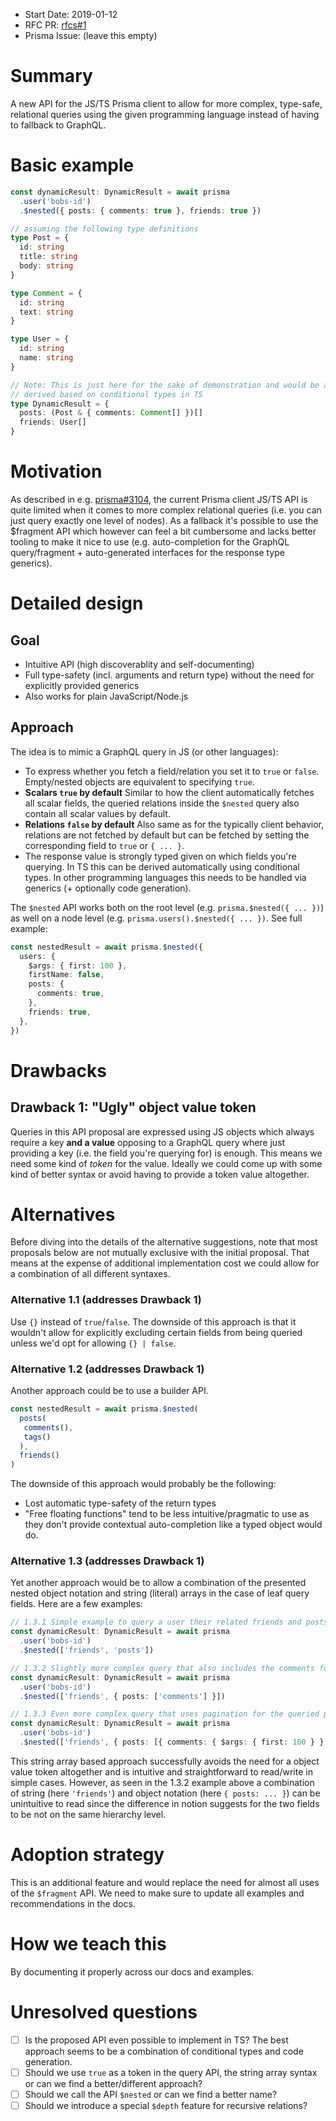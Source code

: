 - Start Date: 2019-01-12
- RFC PR: [rfcs#1](https://github.com/prisma/rfcs/pull/1)
- Prisma Issue: (leave this empty)

# Summary

A new API for the JS/TS Prisma client to allow for more complex, type-safe, relational queries using the given programming language instead of having to fallback to GraphQL.

# Basic example

```ts
const dynamicResult: DynamicResult = await prisma
  .user('bobs-id')
  .$nested({ posts: { comments: true }, friends: true })

// assuming the following type definitions
type Post = {
  id: string
  title: string
  body: string
}

type Comment = {
  id: string
  text: string
}

type User = {
  id: string
  name: string
}

// Note: This is just here for the sake of demonstration and would be automatically
// derived based on conditional types in TS
type DynamicResult = {
  posts: (Post & { comments: Comment[] })[]
  friends: User[]
}
```

# Motivation

As described in e.g. [prisma#3104](https://github.com/prisma/prisma/issues/3104), the current Prisma client JS/TS API is quite limited when it comes to more complex relational queries (i.e. you can just query exactly one level of nodes). As a fallback it's possible to use the $fragment API which however can feel a bit cumbersome and lacks better tooling to make it nice to use (e.g. auto-completion for the GraphQL query/fragment + auto-generated interfaces for the response type generics).

# Detailed design

## Goal

- Intuitive API (high discoverablity and self-documenting)
- Full type-safety (incl. arguments and return type) without the need for explicitly provided generics
- Also works for plain JavaScript/Node.js

## Approach

The idea is to mimic a GraphQL query in JS (or other languages):
- To express whether you fetch a field/relation you set it to `true` or `false`. Empty/nested objects are equivalent to specifying `true`.
- **Scalars `true` by default** Similar to how the client automatically fetches all scalar fields, the queried relations inside the `$nested` query also contain all scalar values by default.
- **Relations `false` by default** Also same as for the typically client behavior, relations are not fetched by default but can be fetched by setting the corresponding field to `true` or `{ ... }`.
- The response value is strongly typed given on which fields you're querying. In TS this can be derived automatically using conditional types. In other programming languages this needs to be handled via generics (+ optionally code generation).

The `$nested` API works both on the root level (e.g. `prisma.$nested({ ... })`) as well on a node level (e.g. `prisma.users().$nested({ ... })`. See full example:


```ts
const nestedResult = await prisma.$nested({
  users: {
    $args: { first: 100 },
    firstName: false,
    posts: {
      comments: true,
    },
    friends: true,
  },
})
```

# Drawbacks

## Drawback 1: "Ugly" object value token

Queries in this API proposal are expressed using JS objects which always require a key **and a value** opposing to a GraphQL query where just providing a key (i.e. the field you're querying for) is enough. This means we need some kind of *token* for the value. Ideally we could come up with some kind of better syntax or avoid having to provide a token value altogether.

# Alternatives

Before diving into the details of the alternative suggestions, note that most proposals below are not mutually exclusive with the initial proposal. That means at the expense of additional implementation cost we could allow for a combination of all different syntaxes.

### Alternative 1.1 (addresses Drawback 1)

Use `{}` instead of `true`/`false`. The downside of this approach is that it wouldn't allow for explicitly excluding certain fields from being queried unless we'd opt for allowing `{} | false`.

### Alternative 1.2 (addresses Drawback 1)

Another approach could be to use a builder API.

```ts
const nestedResult = await prisma.$nested(
  posts(
   comments(), 
   tags()
  ),
  friends()
)
```

The downside of this approach would probably be the following:

- Lost automatic type-safety of the return types
- "Free floating functions" tend to be less intuitive/pragmatic to use as they don't provide contextual auto-completion like a typed object would do.

### Alternative 1.3  (addresses Drawback 1)

Yet another approach would be to allow a combination of the presented nested object notation and string (literal) arrays in the case of leaf query fields. Here are a few examples:

```ts
// 1.3.1 Simple example to query a user their related friends and posts
const dynamicResult: DynamicResult = await prisma
  .user('bobs-id')
  .$nested(['friends', 'posts'])

// 1.3.2 Slightly more complex query that also includes the comments for each post
const dynamicResult: DynamicResult = await prisma
  .user('bobs-id')
  .$nested(['friends', { posts: ['comments'] }])

// 1.3.3 Even more complex query that uses pagination for the queried post comments
const dynamicResult: DynamicResult = await prisma
  .user('bobs-id')
  .$nested(['friends', { posts: [{ comments: { $args: { first: 100 } } }] }])
```

This string array based approach successfully avoids the need for a object value token altogether and is intuitive and straightforward to read/write in simple cases. However, as seen in the 1.3.2 example above a combination of string (here `'friends'`) and object notation (here `{ posts: ... }`) can be unintuitive to read since the difference in notion suggests for the two fields to be not on the same hierarchy level.



# Adoption strategy

This is an additional feature and would replace the need for almost all uses of the `$fragment` API. We need to make sure to update all examples and recommendations in the docs.

# How we teach this

By documenting it properly across our docs and examples.

# Unresolved questions

- [ ] Is the proposed API even possible to implement in TS? The best approach seems to be a combination of conditional types and code generation.
- [ ] Should we use `true` as a token in the query API, the string array syntax or can we find a better/different approach?
- [ ] Should we call the API `$nested` or can we find a better name?
- [ ] Should we introduce a special `$depth` feature for recursive relations?
